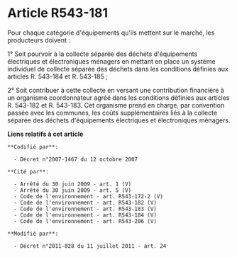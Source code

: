# Article R543-181

Pour chaque catégorie d'équipements qu'ils mettent sur le marché, les producteurs doivent : 

1° Soit pourvoir à la collecte séparée des déchets d'équipements électriques et électroniques ménagers en mettant en place un
système individuel de collecte séparée des déchets dans les conditions définies aux articles R. 543-184 et R. 543-185 ; 

2° Soit contribuer à cette collecte en versant une contribution financière à un organisme coordonnateur agréé dans les
conditions définies aux articles R. 543-182 et R. 543-183. Cet organisme prend en charge, par convention passée avec les
communes, les coûts supplémentaires liés à la collecte séparée des déchets d'équipements électriques et électroniques
ménagers.

**Liens relatifs à cet article**

	**Codifié par**:

	  - Décret n°2007-1467 du 12 octobre 2007

	**Cité par**:

	  - Arrêté du 30 juin 2009 - art. 1 (V)
	  - Arrêté du 30 juin 2009 - art. 5 (V)
	  - Code de l'environnement - art. R543-172-2 (V)
	  - Code de l'environnement - art. R543-182 (V)
	  - Code de l'environnement - art. R543-183 (V)
	  - Code de l'environnement - art. R543-184 (V)
	  - Code de l'environnement - art. R543-206 (V)

	**Modifié par**:

	  - Décret n°2011-828 du 11 juillet 2011 - art. 24
